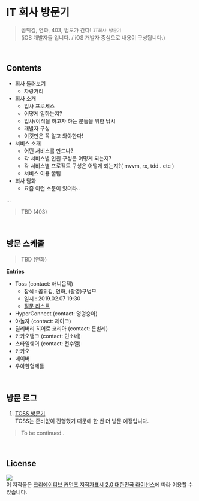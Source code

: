 # IT 회사 방문기

> 곰튀김, 연화, 403, 범모가 간다! `IT회사 방문기` <br/>
> (iOS 개발자들 입니다. / iOS 개발자 중심으로 내용이 구성됩니다.)

<br/>

## Contents

- 회사 둘러보기
	- 자랑거리
- 회사 소개
	- 입사 프로세스
	- 어떻게 일하는지?
	- 입사/이직을 하고자 하는 분들을 위한 낚시
	- 개발자 구성
	- 이것만은 꼭 알고 와야한다!
- 서비스 소개
	- 어떤 서비스를 만드나?
	- 각 서비스별 인원 구성은 어떻게 되는지?
	- 각 서비스별 프로젝트 구성은 어떻게 되는지?( mvvm, rx, tdd.. etc )
	- 서비스 이용 꿀팁
- 회사 담화
	- 요즘 이런 소문이 있더라..

...

> TBD (403)

<br/>

## 방문 스케줄

> TBD (연화)

**Entries**

- Toss (contact: 애니옵젝)
	- 참석 : 곰튀김, 연화, (촬영)구범모
	- 일시 : 2019.02.07 19:30 
	- [질문 리스트](https://github.com/iamchiwon/dinner_it/blob/master/QnA-toss.md)
- HyperConnect (contact: 엉덩숭아)
- 야놀자 (contact: 제이크)
- 딜리버리 히어로 코리아 (contact: 돈벌레)
- 카카오뱅크 (contact: 민소네)
- 스타일쉐어 (contact: 전수열)
- 카카오
- 네이버
- 우아한형제들

<br/>


## 방문 로그

1. [TOSS 방문기](https://iamchiwon.github.io/2018/12/20/visit-toss/)<br/>
   TOSS는 준비없이 진행했기 때문에 한 번 더 방문 예정입니다.

> To be continued..

<br/>

## License

![](https://raw.githubusercontent.com/iamchiwon/RxSwift_In_4_Hours/master/docs/cc_license.png)
<br />이 저작물은 <a rel="license" href="http://creativecommons.org/licenses/by/2.0/kr/">크리에이티브 커먼즈 저작자표시 2.0 대한민국 라이선스</a>에 따라 이용할 수 있습니다.